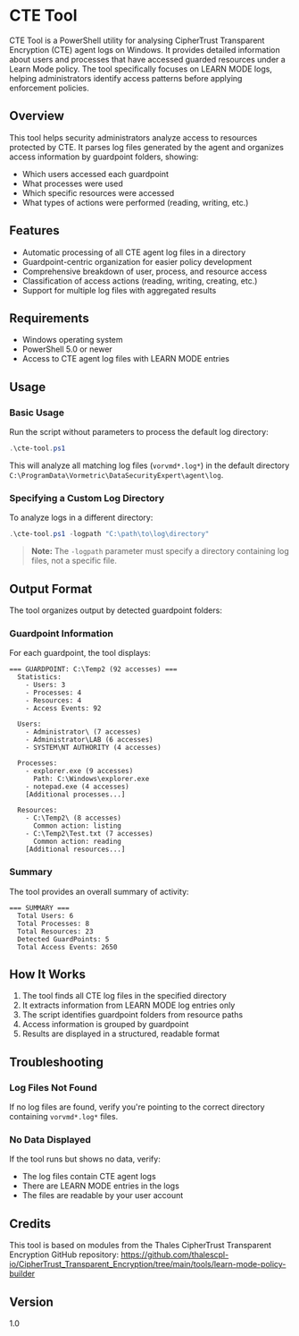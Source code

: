 # CTE Tool

CTE Tool is a PowerShell utility for analysing CipherTrust Transparent Encryption (CTE) agent logs on Windows. It provides detailed information about users and processes that have accessed guarded resources under a Learn Mode policy. The tool specifically focuses on LEARN MODE logs, helping administrators identify access patterns before applying enforcement policies.

## Overview

This tool helps security administrators analyze access to resources protected by CTE. It parses log files generated by the agent and organizes access information by guardpoint folders, showing:

- Which users accessed each guardpoint
- What processes were used 
- Which specific resources were accessed
- What types of actions were performed (reading, writing, etc.)

## Features

- Automatic processing of all CTE agent log files in a directory
- Guardpoint-centric organization for easier policy development
- Comprehensive breakdown of user, process, and resource access
- Classification of access actions (reading, writing, creating, etc.)
- Support for multiple log files with aggregated results

## Requirements

- Windows operating system
- PowerShell 5.0 or newer
- Access to CTE agent log files with LEARN MODE entries

## Usage

### Basic Usage

Run the script without parameters to process the default log directory:

```powershell
.\cte-tool.ps1
```

This will analyze all matching log files (`vorvmd*.log*`) in the default directory `C:\ProgramData\Vormetric\DataSecurityExpert\agent\log`.

### Specifying a Custom Log Directory

To analyze logs in a different directory:

```powershell
.\cte-tool.ps1 -logpath "C:\path\to\log\directory"
```

> **Note:** The `-logpath` parameter must specify a directory containing log files, not a specific file.

## Output Format

The tool organizes output by detected guardpoint folders:

### Guardpoint Information

For each guardpoint, the tool displays:

```
=== GUARDPOINT: C:\Temp2 (92 accesses) ===
  Statistics:
    - Users: 3
    - Processes: 4
    - Resources: 4
    - Access Events: 92

  Users:
    - Administrator\ (7 accesses)
    - Administrator\LAB (6 accesses)
    - SYSTEM\NT AUTHORITY (4 accesses)

  Processes:
    - explorer.exe (9 accesses)
      Path: C:\Windows\explorer.exe
    - notepad.exe (4 accesses)
    [Additional processes...]

  Resources:
    - C:\Temp2\ (8 accesses)
      Common action: listing
    - C:\Temp2\Test.txt (7 accesses)
      Common action: reading
    [Additional resources...]
```

### Summary

The tool provides an overall summary of activity:

```
=== SUMMARY ===
  Total Users: 6
  Total Processes: 8
  Total Resources: 23
  Detected GuardPoints: 5
  Total Access Events: 2650
```

## How It Works

1. The tool finds all CTE log files in the specified directory
2. It extracts information from LEARN MODE log entries only
3. The script identifies guardpoint folders from resource paths
4. Access information is grouped by guardpoint 
5. Results are displayed in a structured, readable format

## Troubleshooting

### Log Files Not Found

If no log files are found, verify you're pointing to the correct directory containing `vorvmd*.log*` files.

### No Data Displayed

If the tool runs but shows no data, verify:
- The log files contain CTE agent logs
- There are LEARN MODE entries in the logs
- The files are readable by your user account

## Credits

This tool is based on modules from the Thales CipherTrust Transparent Encryption GitHub repository:
https://github.com/thalescpl-io/CipherTrust_Transparent_Encryption/tree/main/tools/learn-mode-policy-builder

## Version

1.0 
